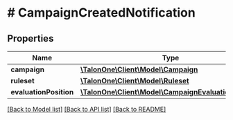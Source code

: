 # # CampaignCreatedNotification

## Properties

Name | Type | Description | Notes
------------ | ------------- | ------------- | -------------
**campaign** | [**\TalonOne\Client\Model\Campaign**](Campaign.md) |  | 
**ruleset** | [**\TalonOne\Client\Model\Ruleset**](Ruleset.md) |  | [optional] 
**evaluationPosition** | [**\TalonOne\Client\Model\CampaignEvaluationPosition**](CampaignEvaluationPosition.md) |  | 

[[Back to Model list]](../../README.md#documentation-for-models) [[Back to API list]](../../README.md#documentation-for-api-endpoints) [[Back to README]](../../README.md)


